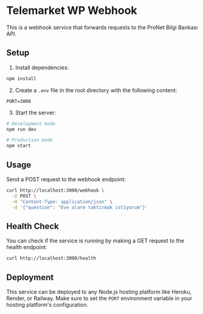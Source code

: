 # Telemarket WP Webhook

This is a webhook service that forwards requests to the ProNet Bilgi Bankası API.

## Setup

1. Install dependencies:
```bash
npm install
```

2. Create a `.env` file in the root directory with the following content:
```
PORT=3000
```

3. Start the server:
```bash
# Development mode
npm run dev

# Production mode
npm start
```

## Usage

Send a POST request to the webhook endpoint:

```bash
curl http://localhost:3000/webhook \
  -X POST \
  -H "Content-Type: application/json" \
  -d '{"question": "Eve alarm taktirmak istiyorum"}'
```

## Health Check

You can check if the service is running by making a GET request to the health endpoint:

```bash
curl http://localhost:3000/health
```

## Deployment

This service can be deployed to any Node.js hosting platform like Heroku, Render, or Railway. Make sure to set the `PORT` environment variable in your hosting platform's configuration. 